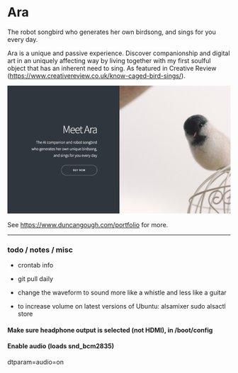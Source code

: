 # Ara

The robot songbird  who generates her own birdsong, and sings for you every day.

Ara is a unique and passive experience. Discover companionship and digital art in an uniquely affecting way by living together with my first soulful object that has an inherent need to sing. As featured in Creative Review (https://www.creativereview.co.uk/know-caged-bird-sings/).

![Image of Ara](https://github.com/suttree/araduino/blob/master/ara.png?raw=true)

See https://www.duncangough.com/portfolio for more.

---

### todo / notes / misc

- crontab info
- git pull daily
- change the waveform to sound more like a whistle and less like a guitar

- to increase volume on latest versions of Ubuntu:
alsamixer
sudo alsactl store


#### Make sure headphone output is selected (not HDMI), in /boot/config
#### Enable audio (loads snd_bcm2835)
dtparam=audio=on
